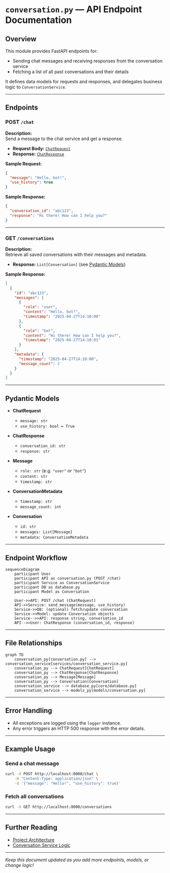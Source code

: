 # `conversation.py` — API Endpoint Documentation

## Overview

This module provides FastAPI endpoints for:
- Sending chat messages and receiving responses from the conversation service
- Fetching a list of all past conversations and their details

It defines data models for requests and responses, and delegates business logic to `ConversationService`.

---

## Endpoints

### **POST `/chat`**

**Description:**  
Send a message to the chat service and get a response.

- **Request Body:** [`ChatRequest`](#pydantic-models)
- **Response:** [`ChatResponse`](#pydantic-models)

**Sample Request:**
```json
{
  "message": "Hello, bot!",
  "use_history": true
}
```
**Sample Response:**
```json
{
  "conversation_id": "abc123",
  "response": "Hi there! How can I help you?"
}
```

---

### **GET `/conversations`**

**Description:**  
Retrieve all saved conversations with their messages and metadata.

- **Response:** `List[Conversation]` (see [Pydantic Models](#pydantic-models))

**Sample Response:**
```json
[
  {
    "id": "abc123",
    "messages": [
      {
        "role": "user",
        "content": "Hello, bot!",
        "timestamp": "2025-04-27T14:10:00"
      },
      {
        "role": "bot",
        "content": "Hi there! How can I help you?",
        "timestamp": "2025-04-27T14:10:01"
      }
    ],
    "metadata": {
      "timestamp": "2025-04-27T14:10:00",
      "message_count": 2
    }
  }
]
```

---

## Pydantic Models

- **ChatRequest**
  - `message: str`
  - `use_history: bool = True`

- **ChatResponse**
  - `conversation_id: str`
  - `response: str`

- **Message**
  - `role: str` (e.g. `"user"` or `"bot"`)
  - `content: str`
  - `timestamp: str`

- **ConversationMetadata**
  - `timestamp: str`
  - `message_count: int`

- **Conversation**
  - `id: str`
  - `messages: List[Message]`
  - `metadata: ConversationMetadata`

---

## Endpoint Workflow

```mermaid
sequenceDiagram
    participant User
    participant API as conversation.py (POST /chat)
    participant Service as ConversationService
    participant DB as database.py
    participant Model as Conversation

    User->>API: POST /chat (ChatRequest)
    API->>Service: send_message(message, use_history)
    Service->>DB: (optional) fetch/update conversation
    Service->>Model: update Conversation objects
    Service-->>API: response string, conversation_id
    API-->>User: ChatResponse (conversation_id, response)
```

---

## File Relationships

```mermaid
graph TD
    conversation_py[conversation.py] --> conversation_service[services/conversation_service.py]
    conversation_py --> ChatRequest[ChatRequest]
    conversation_py --> ChatResponse[ChatResponse]
    conversation_py --> Message[Message]
    conversation_py --> Conversation[Conversation]
    conversation_service --> database_py[core/database.py]
    conversation_service --> models_py[models/conversation.py]
```

---

## Error Handling

- All exceptions are logged using the `logger` instance.
- Any error triggers an HTTP 500 response with the error details.

---

## Example Usage

### **Send a chat message**
```bash
curl -X POST http://localhost:8000/chat \
    -H "Content-Type: application/json" \
    -d '{"message": "Hello!", "use_history": true}'
```

### **Fetch all conversations**
```bash
curl -X GET http://localhost:8000/conversations
```

---

## Further Reading

- [Project Architecture](./architecture.md)
- [Conversation Service Logic](./service.md) <!-- add if you create this doc -->

---

*Keep this document updated as you add more endpoints, models, or change logic!*